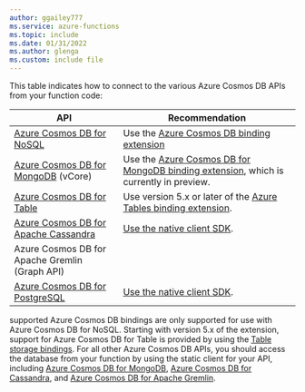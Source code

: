 ```yaml
---
author: ggailey777
ms.service: azure-functions
ms.topic: include
ms.date: 01/31/2022
ms.author: glenga
ms.custom: include file
---
```


This table indicates how to connect to the various Azure Cosmos DB APIs from your function code:

| API | Recommendation |
| ---- | ---- |
| [Azure Cosmos DB for NoSQL](/azure/cosmos-db/nosql/) | Use the [Azure Cosmos DB binding extension](../articles/azure-functions/functions-bindings-cosmosdb-v2.md) |
| [Azure Cosmos DB for MongoDB](/azure/cosmos-db/mongodb/) (vCore) | Use the [Azure Cosmos DB for MongoDB binding extension](../articles/azure-functions/functions-bindings-mongodb-vcore.md), which is currently in preview.|
| [Azure Cosmos DB for Table](/azure/cosmos-db/table/) | Use version 5.x or later of the [Azure Tables binding extension](../articles/azure-functions/functions-bindings-storage-table.md).| 
| [Azure Cosmos DB for Apache Cassandra](/azure/cosmos-db/cassandra) | [Use the native client SDK](/azure/cosmos-db/postgresql/howto-connect). |
| Azure Cosmos DB for Apache Gremlin (Graph API) |
| [Azure Cosmos DB for PostgreSQL](/azure/cosmos-db/postgresql/) | [Use the native client SDK](/azure/cosmos-db/postgresql/howto-connect). |

 supported Azure Cosmos DB bindings are only supported for use with Azure Cosmos DB for NoSQL. Starting with version 5.x of the extension, support for Azure Cosmos DB for Table is provided by using the [Table storage bindings](../articles/azure-functions/functions-bindings-storage-table.md?tabs=in-process%2Ctable-api%2Cextensionv3#table-api-extension). For all other Azure Cosmos DB APIs, you should access the database from your function by using the static client for your API, including [Azure Cosmos DB for MongoDB](/azure/cosmos-db/mongodb-introduction), [Azure Cosmos DB for Cassandra](/azure/cosmos-db/cassandra-introduction), and [Azure Cosmos DB for Apache Gremlin](/azure/cosmos-db/graph-introduction).

